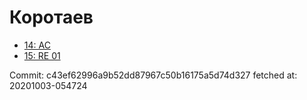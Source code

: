 # Коротаев
- [14: AC](14.md)
- [15: RE 01](15.md)

Commit: c43ef62996a9b52dd87967c50b16175a5d74d327
 fetched at: 20201003-054724
